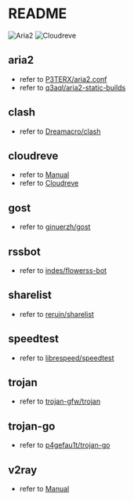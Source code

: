 # README
![Aria2](https://github.com/zwypfdsj/docker/workflows/Aria2/badge.svg)
![Cloudreve](https://github.com/zwypfdsj/docker/workflows/Cloudreve/badge.svg)

## aria2
 - refer to [P3TERX/aria2.conf](https://github.com/P3TERX/aria2.conf)
 - refer to [q3aql/aria2-static-builds](https://github.com/q3aql/aria2-static-builds)

## clash
 - refer to [Dreamacro/clash](https://github.com/Dreamacro/clash)

## cloudreve

 - refer to [Manual](https://docs.cloudreve.org)
 - refer to [Cloudreve](https://github.com/cloudreve)

## gost
 - refer to [ginuerzh/gost](https://github.com/ginuerzh/gost)

## rssbot

 - refer to [indes/flowerss-bot](https://github.com/indes/flowerss-bot)

## sharelist

 - refer to [reruin/sharelist](https://github.com/reruin/sharelist)

## speedtest

 - refer to [librespeed/speedtest](https://github.com/librespeed/speedtest/tree/go)

## trojan

 - refer to [trojan-gfw/trojan](https://github.com/trojan-gfw/trojan)

## trojan-go

 - refer to [p4gefau1t/trojan-go](https://github.com/p4gefau1t/trojan-go)

## v2ray

 - refer to [Manual](https://github.com/teddysun/across/tree/master/docker/v2ray)